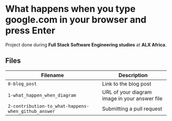 # What happens when you type google.com in your browser and press Enter
Project done during **Full Stack Software Engineering studies** at **ALX Africa**.
## Files
| Filename | Description |
|--------|------------|
| `0-blog_post` | Link to the blog post |
| `1-what_happen_when_diagram` | URL of your diagram image in your answer file |
| `2-contribution-to_what-happens-when_github_answer` | Submitting a pull request |
